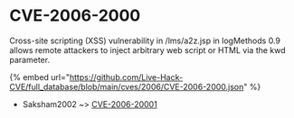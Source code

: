 # CVE-2006-2000

Cross-site scripting (XSS) vulnerability in /lms/a2z.jsp in logMethods 0.9 allows remote attackers to inject arbitrary web script or HTML via the kwd parameter.

{% embed url="https://github.com/Live-Hack-CVE/full_database/blob/main/cves/2006/CVE-2006-2000.json" %}


* Saksham2002 ~> [CVE-2006-20001](https://www.alice-snow.ru/2006/database/cve-2006-2000/cve-2006-20001-saksham2002)